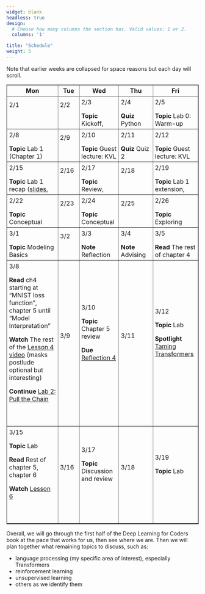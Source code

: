 ```yaml
---
widget: blank
headless: true
design:
  # Choose how many columns the section has. Valid values: 1 or 2.
  columns: '1'

title: "Schedule"
weight: 5
---
```




Note that earlier weeks are collapsed for space reasons but each day will scroll.







<table class="daily-calendar" border=1 width=95%>
<colgroup>
<col width = "10%">
<col width = "10%">
<col width = "10%">
<col width = "10%">
<col width = "10%">
</colgroup>
<thead><tr>
<th>Mon</th>
<th>Tue</th>
<th>Wed</th>
<th>Thu</th>
<th>Fri</th>
</tr></thead><tbody><tr>
<!--  0 > -Inf -->
</tr><tr class="past">
<td class = "even"><div>2/1<br><span class = "html"></span><br><br></div></td>
<td class = "even"><div>2/2<br><span class = "html"></span><br><br></div></td>
<td class = "even"><div>2/3<br><span class = "html"><p><strong>Topic</strong> Kickoff, <a href="https://teachablemachine.withgoogle.com/train/image">Teachable Machine</a>, Logistics</p>

<p><strong>Read</strong> Syllabus</p>

<p><strong>Resources</strong> <a href="/slides/w1d1/w1d1-intro.html">Day 1 slides</a></p>
</span><br><br></div></td>
<td class = "even"><div>2/4<br><span class = "html"><p><strong>Quiz</strong> Python review</p>
</span><br><br></div></td>
<td class = "even"><div>2/5<br><span class = "html"><p><strong>Topic</strong> Lab 0: Warm-up</p>

<p><strong>Notes</strong> 
<details><summary>Lab Logistics</summary></p>

<ul>
<li>Come to Maroon lab. Fill in computers as available, others stand around the sides of
the room (at safe distance) for overview (then move to Gold lab)</li>
<li>People at Maroon lab computers: <strong>reboot into Linux</strong></li>
</ul>

<p></details></p>
</span><br><br></div></td>
<!--  1 > 0 -->
</tr><tr class="past">
<td class = "even"><div>2/8<br><span class = "html"><p><strong>Topic</strong> Lab 1 (Chapter 1)</p>

<p><strong>Prep</strong> </p>

<ul>
<li>read <a href="https://github.com/fastai/fastbook/blob/master/01_intro.ipynb">DL4C chapter 1</a></li>
<li>Watch <a href="https://course.fast.ai/videos/?lesson=1">Lesson 1 Video</a></li>
<li>Complete reading quiz</li>
</ul>
</span><br><br></div></td>
<td class = "even"><div>2/9<br><span class = "html"></span><br><br></div></td>
<td class = "even"><div>2/10<br><span class = "html"><p><strong>Topic</strong> Guest lecture: KVL</p>

<p><strong>Due</strong> Reflection 1</p>
</span><br><br></div></td>
<td class = "even"><div>2/11<br><span class = "html"><p><strong>Quiz</strong> Quiz 2</p>
</span><br><br></div></td>
<td class = "even"><div>2/12<br><span class = "html"><p><strong>Topic</strong> Guest lecture: KVL</p>
</span><br><br></div></td>
<!--  2 > 1 -->
</tr><tr class="past">
<td class = "even"><div>2/15<br><span class = "html"><p><strong>Topic</strong> Lab 1 recap (<a href="/slides/w2d1/w2d1-debrief.html">slides</a>, <a href="https://nbviewer.jupyter.org/github/kcarnold/cs344/blob/main/src/Data_Loading_Code.ipynb">code</a>)</p>

<p><strong>Read</strong> <a href="https://colab.research.google.com/github/fastai/fastbook/blob/master/02_production.ipynb">DL4C chapter 2</a>
  <em>note: ignore the implementation of <code>class DataLoaders</code>.</em></p>

<p><strong>Quiz</strong> Reading Quiz 2</p>

<p><strong>Watch</strong> <a href="https://course.fast.ai/videos/?lesson=2">Lesson 2 Video</a></p>

<p><strong>Assigned</strong> <a href="/activities/homework-1">Homework 1</a></p>
</span><br><br></div></td>
<td class = "even"><div>2/16<br><span class = "html"></span><br><br></div></td>
<td class = "even"><div>2/17<br><span class = "html"><p><strong>Topic</strong> Review, Intro to AI Ethics <a href="/slides/w2d2/w2d2-ethics.html">slides</a></p>

<p><strong>Read</strong> </p>

<ul>
<li><a href="https://github.com/fastai/fastbook/blob/master/03_ethics.ipynb">DL4C chapter 3</a> until &ldquo;Topics in Data Ethics&rdquo;</li>
<li>the <strong>table of contents</strong> of the <a href="https://montrealethics.ai/wp-content/uploads/2021/01/State-of-AI-Ethics-Report-January-2021.pdf">January 2021 Montreal AI Ethics Report</a></li>
</ul>

<p><strong>Due</strong> Discussion post about a topic that caught your eye (before class)</p>

<p>Reflection 2</p>
</span><br><br></div></td>
<td class = "even"><div>2/18<br><span class = "html"></span><br><br></div></td>
<td class = "even"><div>2/19<br><span class = "html"><p><strong>Topic</strong> Lab 1 extension, homework work</p>
</span><br><br></div></td>
<!--  3 > 2 -->
</tr><tr class="past">
<td class = "even"><div>2/22<br><span class = "html"><p><strong>Topic</strong> Conceptual Review <a href="/slides/w3d1/w3d1-concepts.html">Slides</a></p>

<p><strong>Read</strong> Finish reading <a href="https://nbviewer.jupyter.org/github/fastai/fastbook/blob/master/03_ethics.ipynb">DL4C chapter 3</a>; <strong>Reading Quiz</strong></p>

<p><strong>Due</strong> <a href="/activities/homework-1">Homework 1</a></p>
</span><br><br></div></td>
<td class = "even"><div>2/23<br><span class = "html"></span><br><br></div></td>
<td class = "even"><div>2/24<br><span class = "html"><p><strong>Topic</strong> Conceptual and Practical Review</p>

<p><strong>Due</strong> Reflection 3</p>

<p><strong>Discussion</strong> Reply in last week&#39;s Discussion</p>
</span><br><br></div></td>
<td class = "even"><div>2/25<br><span class = "html"></span><br><br></div></td>
<td class = "even"><div>2/26<br><span class = "html"><p><strong>Topic</strong> Exploring Tensors</p>
</span><br><br></div></td>
<!--  4 > 3 -->
</tr><tr class="past">
<td class = "odd"><div>3/1<br><span class = "html"><p><strong>Topic</strong> Modeling Basics</p>

<p><strong>Read</strong> <a href="https://nbviewer.jupyter.org/github/fastai/fastbook/blob/master/04_mnist_basics.ipynb">DL4C chapter 4</a> until &ldquo;MNIST Loss Function&rdquo; <strong>Reading Quiz</strong></p>

<p><strong>Watch</strong> <a href="https://course.fast.ai/videos/?lesson=3">Lesson 3 video</a></p>
</span><br><br></div></td>
<td class = "odd"><div>3/2<br><span class = "html"></span><br><br></div></td>
<td class = "odd"><div>3/3<br><span class = "html"><p><strong>Note</strong> Reflection delayed till next week</p>

<p>Add and upvote <a href="https://calvincollege.sharepoint.com/sites/Section_77915/_layouts/15/Doc.aspx?sourcedoc=%7B11c65f0d-7020-4c67-a7b2-93a5521628a6%7D&amp;action=edit&amp;wd=target%28_Collaboration%20Space%2FWeekly%20Notes.one%7Cf65e590f-924e-461a-ad2d-681cc376dd7c%2FApplication%20Areas%7C334a318a-1626-4e37-91fd-6bf983ef82d4%2F%29&amp;wdorigin=703">application areas</a></p>

<p><strong>Topic</strong> Modeling Basics</p>
</span><br><br></div></td>
<td class = "odd"><div>3/4<br><span class = "html"><p><strong>Note</strong> 
Advising Day</p>

<p><strong>Quiz</strong> Technical Check-in</p>

<p><strong>Released</strong> <a href="https://classroom.github.com/a/t9EfXnfw">Portfolio Repos</a></p>
</span><br><br></div></td>
<td class = "odd"><div>3/5<br><span class = "html"><p><strong>Read</strong> The rest of chapter 4</p>

<p><strong>Watch</strong> The first hour of the <a href="https://course.fast.ai/videos/?lesson=4">Lesson 4 video</a></p>

<p><strong>Topic</strong> <a href="/activities/lab-2">Lab 2: Pull the Chain</a></p>
</span><br><br></div></td>
<!--  5 > 4 -->
</tr><tr>
<td class = "odd"><div>3/8<br><span class = "html"><p><strong>Read</strong> ch4 starting at &ldquo;MNIST loss function&rdquo;, chapter 5 until &ldquo;Model Interpretation&rdquo;</p>

<p><strong>Watch</strong> The rest of the <a href="https://course.fast.ai/videos/?lesson=4">Lesson 4 video</a> (masks postlude optional but interesting)</p>

<p><strong>Continue</strong> <a href="/activities/lab-2">Lab 2: Pull the Chain</a></p>
</span><br><br></div></td>
<td class = "odd"><div>3/9<br><span class = "html"></span><br><br></div></td>
<td class = "odd"><div>3/10<br><span class = "html"><p><strong>Topic</strong> Chapter 5 review</p>

<p><strong>Due</strong> <a href="/activities/reflection-4">Reflection 4</a></p>
</span><br><br></div></td>
<td class = "odd"><div>3/11<br><span class = "html"></span><br><br></div></td>
<td class = "odd"><div>3/12<br><span class = "html"><p><strong>Topic</strong> Lab</p>

<p><strong>Spotlight</strong> <a href="https://compvis.github.io/taming-transformers/">Taming Transformers</a></p>
</span><br><br></div></td>
<!--  6 > 5 -->
</tr><tr>
<td class = "odd"><div>3/15<br><span class = "html"><p><strong>Topic</strong> Lab</p>

<p><strong>Read</strong> Rest of chapter 5, chapter 6</p>

<p><strong>Watch</strong> <a href="https://course.fast.ai/videos/?lesson=6">Lesson 6</a></p>
</span><br><br></div></td>
<td class = "odd"><div>3/16<br><span class = "html"></span><br><br></div></td>
<td class = "odd"><div>3/17<br><span class = "html"><p><strong>Topic</strong> Discussion and review</p>
</span><br><br></div></td>
<td class = "odd"><div>3/18<br><span class = "html"></span><br><br></div></td>
<td class = "odd"><div>3/19<br><span class = "html"><p><strong>Topic</strong> Lab</p>
</span><br><br></div></td>
</tr></tbody></table>


<style>
.daily-calendar ul {
  padding-left: 1rem;
}

.daily-calendar .past td > div {
  overflow: auto;
  max-height: 75px;
}

.daily-calendar td {
    padding: 0;
}

.daily-calendar td > div {
  padding: 5px;
}
</style>







Overall, we will go through the first half of the Deep Learning for Coders book
at the pace that works for us, then see where we are. Then we will plan together
what remaining topics to discuss, such as:

* language processing (my specific area of interest), especially Transformers
* reinforcement learning
* unsupervised learning
* others as we identify them
